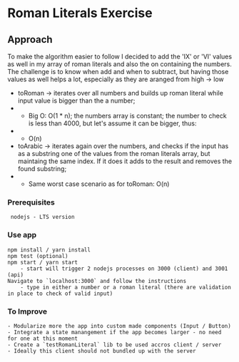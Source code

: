 # Roman Literals Exercise

## Approach

To make the algorithm easier to follow I decided to add the 'IX' or 'VI' values as well in my array of roman literals and also the on containing the numbers. The challenge is to know when add and when to subtract, but having those values as well helps a lot, especially as they are aranged from high -> low

*   toRoman -> iterates over all numbers and builds up roman literal while input value is bigger than the a number;
*   *   Big O: O(1 \* n); the numbers array is constant; the number to check is less than 4000, but let's assume it can be bigger, thus:
*   *   O(n)
*   toArabic -> iterates again over the numbers, and checks if the input has as a substring one of the values from the roman literals array, but maintaing the same index. If it does it adds to the result and removes the found substring;
*   *   Same worst case scenario as for toRoman: O(n)

### Prerequisites

```
 nodejs - LTS version
```

### Use app

```
npm install / yarn install
npm test (optional)
npm start / yarn start
    - start will trigger 2 nodejs processes on 3000 (client) and 3001 (api)
Navigate to `localhost:3000` and follow the instructions
    - type in either a number or a roman literal (there are validation in place to check of valid input)
```

### To Improve

```
- Modularize more the app into custom made components (Input / Button)
- Integrate a state manangement if the app becomes larger - no need for one at this moment
- Create a `testRomanLiteral` lib to be used accros client / server
- Ideally this client should not bundled up with the server
```
